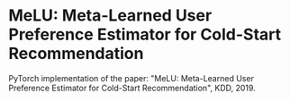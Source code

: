# MeLU: Meta-Learned User Preference Estimator for Cold-Start Recommendation

PyTorch implementation of the paper: "MeLU: Meta-Learned User Preference Estimator for Cold-Start Recommendation", KDD, 2019.
